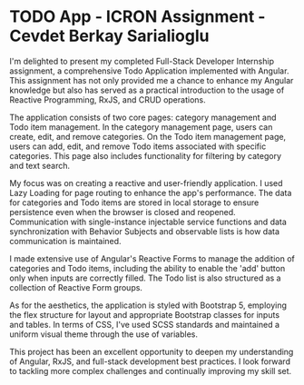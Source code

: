 # TODO App - ICRON Assignment - Cevdet Berkay Sarialioglu

I'm delighted to present my completed Full-Stack Developer Internship assignment, a comprehensive Todo Application implemented with Angular. This assignment has not only provided me a chance to enhance my Angular knowledge but also has served as a practical introduction to the usage of Reactive Programming, RxJS, and CRUD operations.

The application consists of two core pages: category management and Todo item management. In the category management page, users can create, edit, and remove categories. On the Todo item management page, users can add, edit, and remove Todo items associated with specific categories. This page also includes functionality for filtering by category and text search.

My focus was on creating a reactive and user-friendly application. I used Lazy Loading for page routing to enhance the app's performance. The data for categories and Todo items are stored in local storage to ensure persistence even when the browser is closed and reopened. Communication with single-instance injectable service functions and data synchronization with Behavior Subjects and observable lists is how data communication is maintained.

I made extensive use of Angular's Reactive Forms to manage the addition of categories and Todo items, including the ability to enable the 'add' button only when inputs are correctly filled. The Todo list is also structured as a collection of Reactive Form groups.

As for the aesthetics, the application is styled with Bootstrap 5, employing the flex structure for layout and appropriate Bootstrap classes for inputs and tables. In terms of CSS, I've used SCSS standards and maintained a uniform visual theme through the use of variables.

This project has been an excellent opportunity to deepen my understanding of Angular, RxJS, and full-stack development best practices. I look forward to tackling more complex challenges and continually improving my skill set.




